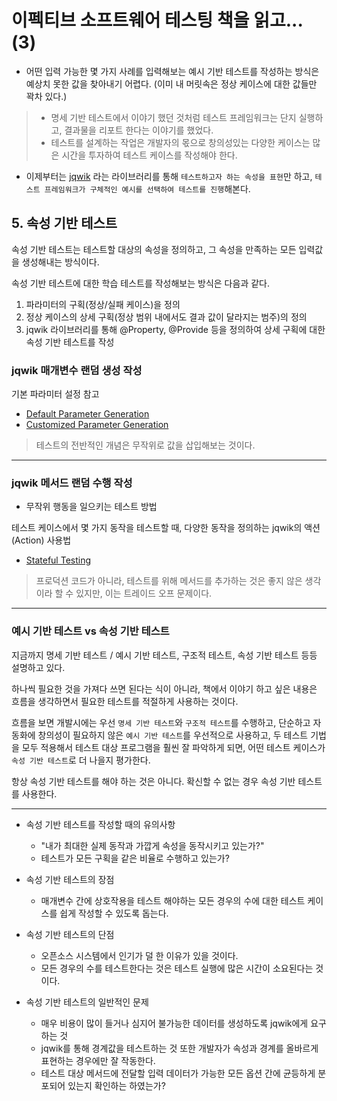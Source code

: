 # 이펙티브 소프트웨어 테스팅 책을 읽고... (3)

- 어떤 입력 가능한 몇 가지 사례를 입력해보는 예시 기반 테스트를 작성하는 방식은 예상치 못한 값을 찾아내기 어렵다.
  (이미 내 머릿속은 정상 케이스에 대한 값들만 꽉차 있다.)

> - 명세 기반 테스트에서 이야기 했던 것처럼 테스트 프레임워크는 단지 실행하고, 결과물을 리포트 한다는 이야기를 했었다.
> - 테스트를 설계하는 작업은 개발자의 몫으로 창의성있는 다양한 케이스는 많은 시간을 투자하여 테스트 케이스를 작성해야 한다.

 * 이제부터는 [jqwik](https://jqwik.net) 라는 라이브러리를 통해 `테스트하고자 하는 속성을 표현`만 하고, `테스트 프레임워크가 구체적인 예시를 선택하여 테스트를 진행`해본다.

## 5. 속성 기반 테스트

속성 기반 테스트는 테스트할 대상의 속성을 정의하고, 그 속성을 만족하는 모든 입력값을 생성해내는 방식이다.

속성 기반 테스트에 대한 학습 테스트를 작성해보는 방식은 다음과 같다.

1. 파라미터의 구획(정상/실패 케이스)을 정의
2. 정상 케이스의 상세 구획(정상 범위 내에서도 결과 값이 달라지는 범주)의 정의
3. jqwik 라이브러리를 통해 @Property, @Provide 등을 정의하여 상세 구획에 대한 속성 기반 테스트를 작성

### jqwik 매개변수 랜덤 생성 작성

기본 파라미터 설정 참고

- [Default Parameter Generation](https://jqwik.net/docs/current/user-guide.html#default-parameter-generation)
- [Customized Parameter Generation](https://jqwik.net/docs/current/user-guide.html#customized-parameter-generation)

> 테스트의 전반적인 개념은 무작위로 값을 삽입해보는 것이다.

---

### jqwik 메서드 랜덤 수행 작성

- 무작위 행동을 일으키는 테스트 방법

테스트 케이스에서 몇 가지 동작을 테스트할 때, 다양한 동작을 정의하는 jqwik의 액션(Action) 사용법

- [Stateful Testing](https://jqwik.net/docs/current/user-guide.html#stateful-testing)

> 프로덕션 코드가 아니라, 테스트를 위해 메서드를 추가하는 것은 좋지 않은 생각이라 할 수 있지만, 이는 트레이드 오프 문제이다.

---

### 예시 기반 테스트 vs 속성 기반 테스트

지금까지 명세 기반 테스트 / 예시 기반 테스트, 구조적 테스트, 속성 기반 테스트 등등 설명하고 있다.

하나씩 필요한 것을 가져다 쓰면 된다는 식이 아니라, 책에서 이야기 하고 싶은 내용은 흐름을 생각하면서 필요한 테스트를 적절하게 사용하는 것이다.

흐름을 보면 개발시에는 우선 `명세 기반 테스트`와 `구조적 테스트`를 수행하고, 단순하고 자동화에 창의성이 필요하지 않은 `예시 기반 테스트`를 우선적으로 사용하고, 두 테스트 기법을 모두 적용해서 테스트 대상 프로그램을 훨씬 잘 파악하게 되면, 어떤 테스트 케이스가 `속성 기반 테스트`로 더 나을지 평가한다.

항상 속성 기반 테스트를 해야 하는 것은 아니다. 확신할 수 없는 경우 속성 기반 테스트를 사용한다.

---

- 속성 기반 테스트를 작성할 때의 유의사항
  - "내가 최대한 실제 동작과 가깝게 속성을 동작시키고 있는가?"
  - 테스트가 모든 구획을 같은 비율로 수행하고 있는가?

- 속성 기반 테스트의 장점
  - 매개변수 간에 상호작용을 테스트 해야하는 모든 경우의 수에 대한 테스트 케이스를 쉽게 작성할 수 있도록 돕는다.

- 속성 기반 테스트의 단점
  - 오픈소스 시스템에서 인기가 덜 한 이유가 있을 것이다.
  - 모든 경우의 수를 테스트한다는 것은 테스트 실행에 많은 시간이 소요된다는 것이다.

- 속성 기반 테스트의 일반적인 문제
  - 매우 비용이 많이 들거나 심지어 불가능한 데이터를 생성하도록 jqwik에게 요구하는 것
  - jqwik를 통해 경계값을 테스트하는 것 또한 개발자가 속성과 경계를 올바르게 표현하는 경우에만 잘 작동한다.
  - 테스트 대상 메서드에 전달할 입력 데이터가 가능한 모든 옵션 간에 균등하게 분포되어 있는지 확인하는 하였는가?

